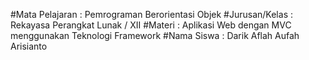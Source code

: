 #Mata Pelajaran   	: 	Pemrograman Berorientasi Objek 
#Jurusan/Kelas    	: 	Rekayasa Perangkat Lunak / XII 
#Materi     	:	Aplikasi Web dengan MVC menggunakan Teknologi Framework
#Nama Siswa   	: 	 Darik Aflah Aufah Arisianto
